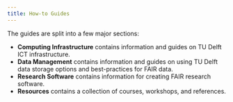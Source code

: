 ```yaml
---
title: How-to Guides
---
```


The guides are split into a few major sections:

- **Computing Infrastructure** contains information and guides on TU Delft ICT infrastructure.
- **Data Management** contains information and guides on using TU Delft data storage options and best-practices for FAIR data. 
- **Research Software** contains information for creating FAIR research software.
- **Resources** contains a collection of courses, workshops, and references.

